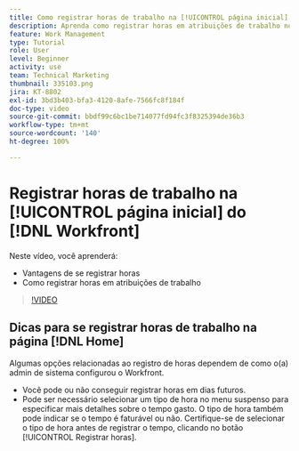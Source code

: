 ```yaml
---
title: Como registrar horas de trabalho na [!UICONTROL página inicial]
description: Aprenda como registrar horas em atribuições de trabalho no [!DNL  Workfront]. Entenda por que registrar horas pode ser necessário em sua organização.
feature: Work Management
type: Tutorial
role: User
level: Beginner
activity: use
team: Technical Marketing
thumbnail: 335103.png
jira: KT-8802
exl-id: 3bd3b403-bfa3-4120-8afe-7566fc8f184f
doc-type: video
source-git-commit: bbdf99c6bc1be714077fd94fc3f8325394de36b3
workflow-type: tm+mt
source-wordcount: '140'
ht-degree: 100%

---
```


# Registrar horas de trabalho na [!UICONTROL página inicial] do [!DNL Workfront]

Neste vídeo, você aprenderá:

* Vantagens de se registrar horas
* Como registrar horas em atribuições de trabalho

>[!VIDEO](https://video.tv.adobe.com/v/3438603/?quality=12&learn=on&enablevpops=1&captions=por_br)

## Dicas para se registrar horas de trabalho na página [!DNL Home]

Algumas opções relacionadas ao registro de horas dependem de como o(a) admin de sistema configurou o Workfront.

* Você pode ou não conseguir registrar horas em dias futuros.
* Pode ser necessário selecionar um tipo de hora no menu suspenso para especificar mais detalhes sobre o tempo gasto. O tipo de hora também pode indicar se o tempo é faturável ou não. Certifique-se de selecionar o tipo de hora antes de registrar o tempo, clicando no botão [!UICONTROL Registrar horas].

<!--
learn more URLs
-->
